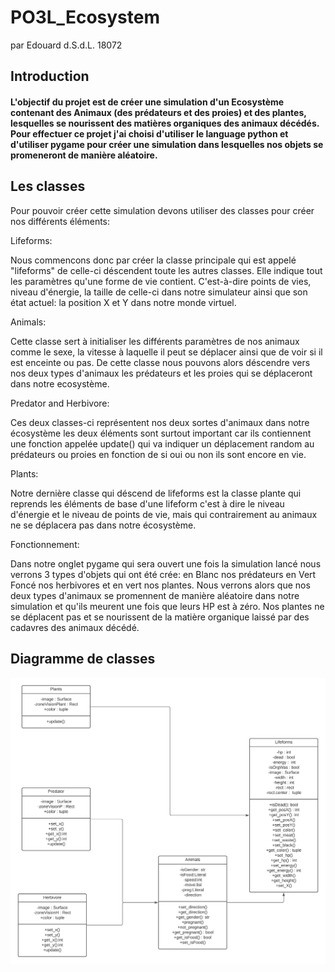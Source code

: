 # PO3L_Ecosystem


par Edouard d.S.d.L. 18072
## Introduction
#### L'objectif du projet est de créer une simulation d'un Ecosystème contenant des Animaux (des prédateurs et des proies) et des plantes, lesquelles se nourissent des matières organiques des animaux décédés. Pour effectuer ce projet j'ai choisi d'utiliser le language python et d'utiliser pygame pour créer une simulation dans lesquelles nos objets se promeneront de manière aléatoire.

## Les classes
Pour pouvoir créer cette simulation devons utiliser des classes pour créer nos différents éléments:

Lifeforms:

Nous commencons donc par créer la classe principale qui est appelé "lifeforms" de celle-ci déscendent toute les autres classes. Elle indique tout les paramètres qu'une forme de vie contient. C'est-à-dire points de vies, niveau d'énergie, la taille de celle-ci dans notre simulateur ainsi que son état actuel: la position X et Y dans notre monde virtuel.

Animals:

Cette classe sert à initialiser les différents paramètres de nos animaux comme le sexe, la vitesse à laquelle il peut se déplacer ainsi que de voir si il est enceinte ou pas. De cette classe nous pouvons alors déscendre vers nos deux types d'animaux les prédateurs et les proies qui se déplaceront dans notre ecosystème.

Predator and Herbivore:

Ces deux classes-ci représentent nos deux sortes d'animaux dans notre écosystème les deux éléments sont surtout important car ils contiennent une fonction appelée update() qui va indiquer un déplacement random au prédateurs ou proies en fonction de si oui ou non ils sont encore en vie.

Plants:

Notre dernière classe qui déscend de lifeforms est la classe plante qui reprends les éléments de base d'une lifeform c'est à dire le niveau d'énergie et le niveau de points de vie, mais qui contrairement au animaux ne se déplacera pas dans notre écosystème. 

Fonctionnement:

Dans notre onglet pygame qui sera ouvert une fois la simulation lancé nous verrons 3 types d'objets qui ont été crée: en Blanc nos prédateurs en Vert Foncé nos herbivores et en vert nos plantes. Nous verrons alors que nos deux types d'animaux se promennent de manière aléatoire dans notre simulation et qu'ils meurent une fois que leurs HP est à zéro.
Nos plantes ne se déplacent pas et se nourissent de la matière organique laissé par des cadavres des animaux décédé.

## Diagramme de classes
![Ceci est le diagramme de classes correspondant](https://raw.githubusercontent.com/ELophem/POOprojet2021/main/Diagramme%20de%20classe%20ECOSYSTEM.png?token=AOPPNMEHYZAYJLFI43ESTDDB2LLPS)
